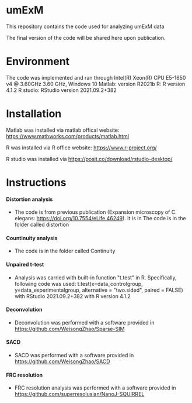# umExM
This repository contains the code used for analyzing umExM data

The final version of the code will be shared here upon publication.

# Environment
The code was implemented and ran through Intel(R) Xeon(R) CPU E5-1650 v4 @ 3.60GHz   3.60 GHz, Windows 10
Matlab: version R2021b
R: R version 4.1.2
R studio: RStudio version 2021.09.2+382

# Installation
Matlab was installed via matlab offical website: https://www.mathworks.com/products/matlab.html

R was installed via R office website: https://www.r-project.org/

R studio was installed via https://posit.co/download/rstudio-desktop/

# Instructions 

#### Distortion analysis
  - The code is from previous publication (Expansion microscopy of C. elegans: https://doi.org/10.7554/eLife.46249). It is in The code is in the folder called distortion 
#### Countinuity analysis
  - The code is in the folder called Continuity 
#### Unpaired t-test
  - Analysis was carried with built-in function "t.test" in R. Specifically, following code was used: t.test(x=data_controlgroup, y=data_experimentalgroup, alternative = "two.sided", paired = FALSE) with RStudio 2021.09.2+382 with R version 4.1.2
#### Deconvolution
  - Deconvolution was performed with a software provided in https://github.com/WeisongZhao/Sparse-SIM
#### SACD 
  - SACD was performed with a software provided in https://github.com/WeisongZhao/SACD
#### FRC resolution 
  - FRC resolution analysis was performed with a software provided in https://github.com/superresolusian/NanoJ-SQUIRREL
